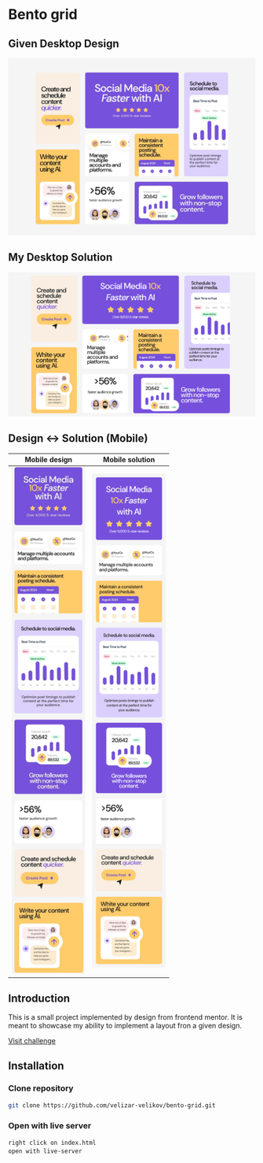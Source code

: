 # Bento grid

## Given Desktop Design

![Design preview for the Bento grid coding challenge](./design/desktop-design.jpg)

## My Desktop Solution

![Final implementation Dektop](./solution-images/final_desktop.png)

## Design <-> Solution (Mobile)

|                             Mobile design                              |                                     Mobile solution                                     |
| :--------------------------------------------------------------------: | :-------------------------------------------------------------------------------------: |
| <img src="./design/mobile-design.jpg" alt="dsign_mobile" width="150"/> | <img src="./solution-images/final_mobile.png" alt="final_solution_mobile" width="150"/> |

## Introduction

This is a small project implemented by design from frontend mentor. It is meant to showcase my ability to implement a layout fron a given design.

[Visit challenge](https://www.frontendmentor.io/challenges/bento-grid-RMydElrlOj)

## Installation

### Clone repository

```bash
git clone https://github.com/velizar-velikov/bento-grid.git
```

### Open with live server

```bash
right click on index.html
open with live-server
```

